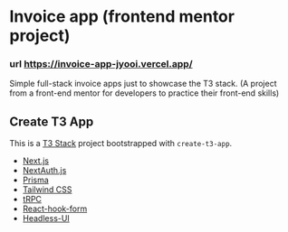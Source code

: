 # Invoice app (frontend mentor project)

### url <https://invoice-app-jyooi.vercel.app/>

Simple full-stack invoice apps just to showcase the T3 stack. (A project from a front-end mentor for developers to practice their front-end skills)

## Create T3 App

This is a [T3 Stack](https://create.t3.gg/) project bootstrapped with `create-t3-app`.

- [Next.js](https://nextjs.org)
- [NextAuth.js](https://next-auth.js.org)
- [Prisma](https://prisma.io)
- [Tailwind CSS](https://tailwindcss.com)
- [tRPC](https://trpc.io)
- [React-hook-form](https://react-hook-form.com/)
- [Headless-UI](https://headlessui.com/)
